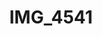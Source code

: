 ---
pid: '198'
layout: photos
title: IMG_4541
filename: IMG_4541.jpg
caption: 
previous_pid: '197'
next_pid: '199'
permalink: "/photos/198.html"
---